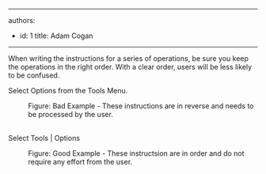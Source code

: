 

---
authors:
  - id: 1
    title: Adam Cogan
---




<span class='intro'> When writing the instructions for a series of operations, be sure you keep the operations in the right order. With a clear order, users will be less likely to be confused.<br> </span>

<p class="ssw15-rteElement-GreyBox">​Select Options from the Tools Menu.</p><div><dd class="ssw15-rteElement-FigureBad">Figure&#58; Bad Example - These instructions are in reverse and needs to be processed by the user.</dd><br></div><p class="ssw15-rteElement-GreyBox">Select Tools | Options</p><dd class="ssw15-rteElement-FigureGood">Figure&#58; Good Example - These instructsion are in order and do not require any effort from the user.</dd>


